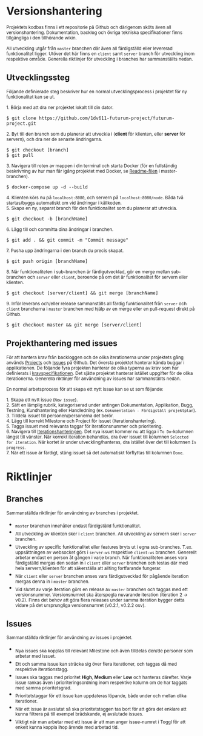 # Versionshantering
<sub>Projektets kodbas finns i ett repositorie på Github och därigenom sköts även all versionshantering. Dokumentation, backlog och övriga tekniska specifikationer finns tillgängliga i den tillhörande wikin.</sub>

<sub>All utveckling utgår från `master` branchen där även all färdigställd eller levererad funktionalitet ligger. Utöver det här finns en `client` samt `server` branch för utveckling inom respektive område. Generella riktlinjer för utveckling i branches har sammanställts nedan.</sub>

## Utvecklingssteg
<sub>Följande definierade steg beskriver hur en normal utvecklingsprocess i projektet för ny funktionalitet kan se ut.</sub>

<sub>1. Börja med att dra ner projektet lokalt till din dator. </sub>
```
$ git clone https://github.com/1dv611-futurum-project/futurum-project.git
```
<sub>2. Byt till den branch som du planerar att utveckla i (**client** för klienten, eller **server** för servern), och dra ner de senaste ändringarna.</sub>
```
$ git checkout [branch]
$ git pull
```
<sub>3. Navigera till roten av mappen i din terminal och starta Docker (för en fullständig beskrivning av hur man får igång projektet med Docker, se [Readme-filen](https://github.com/1dv611-futurum-project/futurum-project/blob/master/README.md) i master-branchen).</sub>
```
$ docker-compose up -d --build
```
<sub>4. Klienten körs nu på `localhost:8080`, och servern på `localhost:8080/node`. Båda två startas/byggs automatiskt om vid ändringar i källkoden.</sub>  
<sub>5. Skapa en ny, separat branch för den funktionalitet som du planerar att utveckla.</sub>
```
$ git checkout -b [branchName]
```
<sub>6. Lägg till och committa dina ändringar i branchen.</sub>
```
$ git add . && git commit -m "Commit message"
```
<sub>7. Pusha upp ändringarna i den branch du precis skapat.</sub>
```
$ git push origin [branchName]
```
<sub>8. När funktionaliteten i sub-branchen är färdigutvecklad, gör en merge mellan sub-branchen och `server` eller `client`, beroende på om det är funktionalitet för servern eller klienten.</sub>
```
$ git checkout [server/client] && git merge [branchName]
```
<sub>9. Inför leverans och/eller release sammanställs all färdig funktionalitet från `server` och `client` brancherna i `master` branchen med hjälp av en merge eller en pull-request direkt på Github.</sub>
```
$ git checkout master && git merge [server/client]
```

## Projekthantering med issues
<sub>För att hantera krav från backloggen och de olika iterationerna under projektets gång används [Projects](https://github.com/1dv611-futurum-project/futurum-project/projects) och [Issues](https://github.com/1dv611-futurum-project/futurum-project/issues) på Github. Det översta projektet hanterar kända buggar i applikationen. De följande fyra projekten hanterar de olika typerna av krav som har definierats i [kravspecifikationen](https://github.com/1dv611-futurum-project/dokumentation/blob/master/inlämningar/elaboration/Kravspecifikation.md). Det sjätte projektet hanterar istället uppgifter för de olika iterationerna. Generella riktlinjer för användning av issues har sammanställts nedan.</sub>

<sub>En normal arbetsprocess för att skapa ett nytt issue kan se ut som följande:</sub>

<sub>1. Skapa ett nytt issue (`New issue`).</sub>  
<sub>2. Sätt en lämplig rubrik, kategoriserad under antingen Dokumentation, Applikation, Bugg, Testning, Kundhantering eller Handledning (ex. `Dokumentation - Färdigställ projektplan`).</sub>  
<sub>3. Tilldela issuet till personen/personerna det berör.</sub>  
<sub>4. Lägg till korrekt Milestone och Project för issuet (Iterationshantering).</sub>  
<sub>5. Tagga issuet med relevanta taggar för iterationsnummer och prioritering.</sub>  
<sub>6. Navigera till [Iterationshanteringen](https://github.com/1dv611-futurum-project/futurum-project/projects/1). Det nya issuet kommer nu att ligga i `To Do`-kolumnen längst till vänster. När korrekt iteration behandlas, dra över issuet till kolumnen `Selected for iteration`. När kortet är under utveckling/hanteras, dra istället över det till kolumnen `In progress`.</sub>  
<sub>7. När ett issue är färdigt, stäng issuet så det automatiskt förflyttas till kolumnen `Done`.</sub>


# Riktlinjer

## Branches
<sub>Sammanställda riktlinjer för användning av branches i projektet.</sub>

* <sub>`master` branchen innehåller endast färdigställd funktionalitet.
* <sub>All utveckling av klienten sker i `client` branchen. All utveckling av servern sker i `server` branchen.</sub>
* <sub>Utveckling av specific funktionalitet eller features bryts ut i egna sub-branches. T.ex. uppsättningen av websocket görs i `server-ws` respektive `client-ws` branchen. Generellt arbetar endast en person åt gången i varje branch. När funktionaliteten anses vara färdigställd mergas den sedan in i `client` eller `server` branchen och testas där med hela servern/klienten för att säkerställa att allting fortfarande fungerar.</sub>
* <sub>När `client` eller `server` branchen anses vara färdigutvecklad för pågående iteration mergas denna in i `master` branchen.</sub>
* <sub>Vid slutet av varje iteration görs en release av `master` branchen och taggas med ett versionsnummer. Versionsnumret ska återspegla nuvarande iteration (iteration 2 -> v0.2). Finns det behov att göra flera releases under samma iteration bygger detta vidare på det ursprungliga versionsnumret (v0.2.1, v0.2.2 osv).</sub>


## Issues
<sub>Sammanställda riktlinjer för användning av issues i projektet.</sub>

* <sub>Nya issues ska kopplas till relevant Milestone och även tilldelas den/de personer som arbetar med issuet.</sub>
* <sub>Ett och samma issue kan sträcka sig över flera iterationer, och taggas då med respektive iterationstagg.</sub>
* <sub>Issues ska taggas med prioritet **High**, **Medium** eller **Low** och hanteras därefter. Varje issue rankas även i prioriteringsordning inom respektive kolumn om de har taggats med samma prioritetsgrad.</sub>
* <sub>Prioritetstaggar för ett issue kan uppdateras löpande, både under och mellan olika iterationer.</sub>
* <sub>När ett issue är avslutat så ska prioritetstaggen tas bort för att göra det enklare att kunna filtrera på till exempel brådskande, ej avslutade issues.</sub>
* <sub>Viktigt när man arbetar med ett issue är att man anger issue-numret i Toggl för att enkelt kunna koppla ihop ärende med arbetad tid.</sub>
